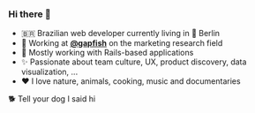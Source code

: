 ### Hi there 👋

- :brazil: Brazilian web developer currently living in :pretzel: Berlin
- :shark: Working at [**@gapfish**](https://github.com/gapfish) on the marketing research field
- :steam_locomotive: Mostly working with Rails-based applications
- :sparkles: Passionate about team culture, UX, product discovery, data visualization, ...
- :heart: I love nature, animals, cooking, music and documentaries

:dog2: Tell your dog I said hi
